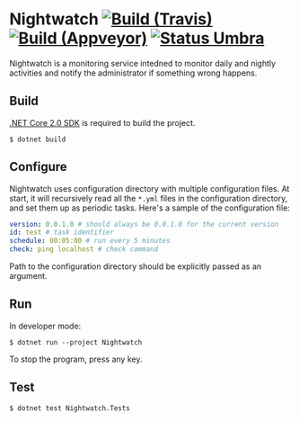 Nightwatch [![Build (Travis)][badge-travis]][build-travis] [![Build (Appveyor)][badge-appveyor]][build-appveyor] [![Status Umbra][status-umbra]][andivionian-status-classifier]
==========

Nightwatch is a monitoring service intedned to monitor daily and nightly
activities and notify the administrator if something wrong happens.

Build
-----

[.NET Core 2.0 SDK][net-core-sdk] is required to build the project.

```console
$ dotnet build
```

Configure
---------

Nightwatch uses configuration directory with multiple configuration files. At
start, it will recursively read all the `*.yml` files in the configuration
directory, and set them up as periodic tasks. Here's a sample of the
configuration file:

```yaml
version: 0.0.1.0 # should always be 0.0.1.0 for the current version
id: test # task identifier
schedule: 00:05:00 # run every 5 minutes
check: ping localhost # check command
```

Path to the configuration directory should be explicitly passed as an argument.

Run
---

In developer mode:

```console
$ dotnet run --project Nightwatch
```

To stop the program, press any key.

Test
----

```console
$ dotnet test Nightwatch.Tests
```

[andivionian-status-classifier]: https://github.com/ForNeVeR/andivionian-status-classifier#status-umbra-
[build-appveyor]: https://ci.appveyor.com/project/ForNeVeR/nightwatch/branch/master
[build-travis]: https://travis-ci.org/ForNeVeR/nightwatch
[net-core-sdk]: https://www.microsoft.com/net/download/core#/sdk

[badge-appveyor]: https://ci.appveyor.com/api/projects/status/6a2fla8atl7x0nhn/branch/master?svg=true
[badge-travis]: https://travis-ci.org/ForNeVeR/nightwatch.svg?branch=master
[status-umbra]: https://img.shields.io/badge/status-umbra-red.svg
